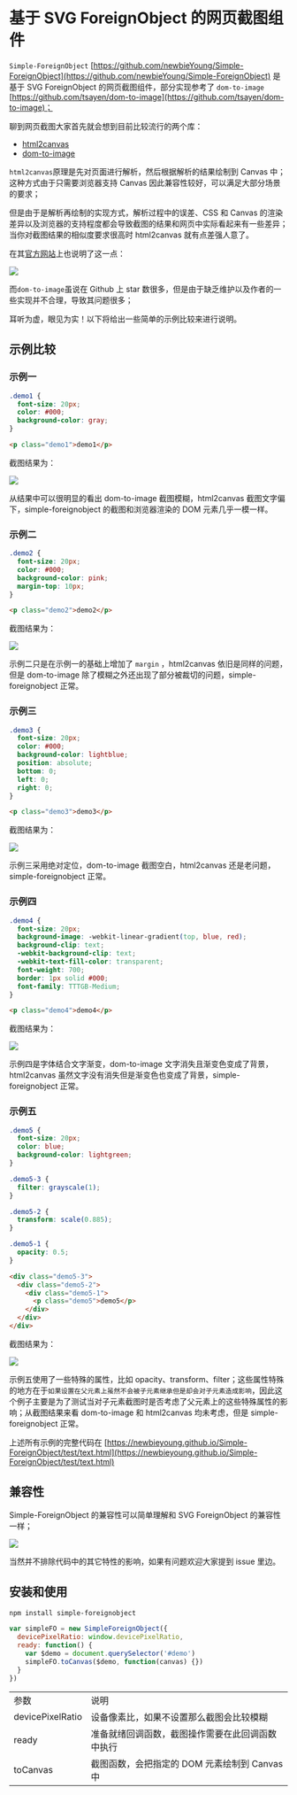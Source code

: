# 基于 SVG ForeignObject 的网页截图组件

`Simple-ForeignObject` [https://github.com/newbieYoung/Simple-ForeignObject](https://github.com/newbieYoung/Simple-ForeignObject) 是基于 SVG ForeignObject 的网页截图组件，部分实现参考了 `dom-to-image` [https://github.com/tsayen/dom-to-image](https://github.com/tsayen/dom-to-image)；

聊到网页截图大家首先就会想到目前比较流行的两个库：

- [html2canvas](https://github.com/niklasvh/html2canvas/)
- [dom-to-image](https://github.com/tsayen/dom-to-image)

`html2canvas`原理是先对页面进行解析，然后根据解析的结果绘制到 Canvas 中；这种方式由于只需要浏览器支持 Canvas 因此兼容性较好，可以满足大部分场景的要求；

但是由于是解析再绘制的实现方式，解析过程中的误差、CSS 和 Canvas 的渲染差异以及浏览器的支持程度都会导致截图的结果和网页中实际看起来有一些差异；当你对截图结果的相似度要求很高时 html2canvas 就有点差强人意了。

在其[官方网站](http://html2canvas.hertzen.com/documentation/)上也说明了这一点：

<img src="https://raw.githubusercontent.com/newbieYoung/NewbieWebArticles/master/images/simple-foreignobject-0.jpg">

而`dom-to-image`虽说在 Github 上 star 数很多，但是由于缺乏维护以及作者的一些实现并不合理，导致其问题很多；

耳听为虚，眼见为实！以下将给出一些简单的示例比较来进行说明。

<!-- more -->

## 示例比较

### 示例一

```css
.demo1 {
  font-size: 20px;
  color: #000;
  background-color: gray;
}
```

```html
<p class="demo1">demo1</p>
```

截图结果为：

<img src="https://raw.githubusercontent.com/newbieYoung/NewbieWebArticles/master/images/simple-foreignobject-1.jpg">

从结果中可以很明显的看出 dom-to-image 截图模糊，html2canvas 截图文字偏下，simple-foreignobject 的截图和浏览器渲染的 DOM 元素几乎一模一样。

### 示例二

```css
.demo2 {
  font-size: 20px;
  color: #000;
  background-color: pink;
  margin-top: 10px;
}
```

```html
<p class="demo2">demo2</p>
```

截图结果为：

<img src="https://raw.githubusercontent.com/newbieYoung/NewbieWebArticles/master/images/simple-foreignobject-2.jpg">

示例二只是在示例一的基础上增加了 `margin` ，html2canvas 依旧是同样的问题，但是 dom-to-image 除了模糊之外还出现了部分被裁切的问题，simple-foreignobject 正常。

### 示例三

```css
.demo3 {
  font-size: 20px;
  color: #000;
  background-color: lightblue;
  position: absolute;
  bottom: 0;
  left: 0;
  right: 0;
}
```

```html
<p class="demo3">demo3</p>
```

截图结果为：

<img src="https://raw.githubusercontent.com/newbieYoung/NewbieWebArticles/master/images/simple-foreignobject-3.jpg">

示例三采用绝对定位，dom-to-image 截图空白，html2canvas 还是老问题，simple-foreignobject 正常。

### 示例四

```css
.demo4 {
  font-size: 20px;
  background-image: -webkit-linear-gradient(top, blue, red);
  background-clip: text;
  -webkit-background-clip: text;
  -webkit-text-fill-color: transparent;
  font-weight: 700;
  border: 1px solid #000;
  font-family: TTTGB-Medium;
}
```

```html
<p class="demo4">demo4</p>
```

截图结果为：

<img src="https://raw.githubusercontent.com/newbieYoung/NewbieWebArticles/master/images/simple-foreignobject-4.jpg">

示例四是字体结合文字渐变，dom-to-image 文字消失且渐变色变成了背景，html2canvas 虽然文字没有消失但是渐变色也变成了背景，simple-foreignobject 正常。

### 示例五

```css
.demo5 {
  font-size: 20px;
  color: blue;
  background-color: lightgreen;
}

.demo5-3 {
  filter: grayscale(1);
}

.demo5-2 {
  transform: scale(0.885);
}

.demo5-1 {
  opacity: 0.5;
}
```

```html
<div class="demo5-3">
  <div class="demo5-2">
    <div class="demo5-1">
      <p class="demo5">demo5</p>
    </div>
  </div>
</div>
```

截图结果为：

<img src="https://raw.githubusercontent.com/newbieYoung/NewbieWebArticles/master/images/simple-foreignobject-5.jpg">

示例五使用了一些特殊的属性，比如 opacity、transform、filter；这些属性特殊的地方在于`如果设置在父元素上虽然不会被子元素继承但是却会对子元素造成影响`，因此这个例子主要是为了测试当对子元素截图时是否考虑了父元素上的这些特殊属性的影响；从截图结果来看 dom-to-image 和 html2canvas 均未考虑，但是 simple-foreignobject 正常。

上述所有示例的完整代码在 [https://newbieyoung.github.io/Simple-ForeignObject/test/text.html](https://newbieyoung.github.io/Simple-ForeignObject/test/text.html)

## 兼容性

Simple-ForeignObject 的兼容性可以简单理解和 SVG ForeignObject 的兼容性一样；

<img src="https://raw.githubusercontent.com/newbieYoung/NewbieWebArticles/master/images/simple-foreignobject-6.jpg">

当然并不排除代码中的其它特性的影响，如果有问题欢迎大家提到 issue 里边。

## 安装和使用

```bash
npm install simple-foreignobject
```

```javascript
var simpleFO = new SimpleForeignObject({
  devicePixelRatio: window.devicePixelRatio,
  ready: function() {
    var $demo = document.querySelector('#demo')
    simpleFO.toCanvas($demo, function(canvas) {})
  }
})
```

<table style="word-break: normal;">
	<tr>
		<td>参数</td>
		<td>说明</td>
	</tr>
	<tr>
		<td>devicePixelRatio</td>
		<td>设备像素比，如果不设置那么截图会比较模糊</td>
	</tr>
  <tr>
		<td>ready</td>
		<td>准备就绪回调函数，截图操作需要在此回调函数中执行</td>
	</tr>
  <tr>
		<td>toCanvas</td>
		<td>截图函数，会把指定的 DOM 元素绘制到 Canvas 中</td>
	</tr>
</table>
